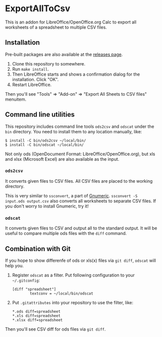 # ExportAllToCsv

This is an addon for LibreOffice/OpenOffice.org Calc to export all worksheets of a spreadsheet to multiple CSV files.

## Installation

Pre-built packages are also available at the [releases page](https://github.com/clear-code/libreoffice-export-all-to-csv/releases).

 1. Clone this repository to somewhere.
 2. Run `make install`.
 3. Then LibreOffice starts and shows a confirmation dialog for the installation. Click "OK".
 4. Restart LibreOffice.

Then you'll see "Tools" => "Add-on" => "Export All Sheets to CSV files" menuitem.

## Command line utilities

This repository includes command line tools `ods2csv` and `odscat` under the `bin` directory. You need to install them to any location manually, like:

~~~bash:
$ install -C bin/ods2csv ~/local/bin/
$ install -C bin/odscat ~/local/bin/
~~~

Not only ods (OpenDocument Format: LibreOffice/OpenOffice.org), but xls and xlsx (Microsoft Excel) are also available as the input.

### `ods2csv`

It converts given files to CSV files. All CSV files are placed to the working directory.

This is very similar to `ssconvert`, a part of [Gnumeric](http://www.gnumeric.org/). `ssconvert -S input.ods output.csv` also converts all worksheets to separate CSV files. If you don't worry to install Gnumeric, try it!

### `odscat`

It converts given files to CSV and output all to the standard output. It will be useful to compare multiple ods files with the `diff` command.

## Combination with Git

If you hope to show differenfe of ods or xls(x) files via `git diff`, `odscat` will help you.

1. Register `odscat` as a filter. Put following configuration to your `~/.gitconfig`:
   
   ~~~
   [diff "spreadsheet"]
           textconv = ~/local/bin/odscat
   ~~~
   
2. Put `.gitattributes` into your repository to use the filter, like:
   
   ~~~
   *.ods diff=spreadsheet
   *.xls diff=spreadsheet
   *.xlsx diff=spreadsheet
   ~~~

Then you'll see CSV diff for ods files via `git diff`.

